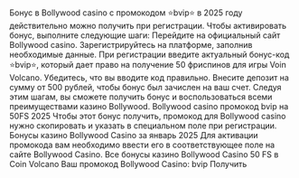 Бонус в Bollywood casino с промокодом ⭐️bvip⭐️ в 2025 году действительно можно получить при регистрации. Чтобы активировать бонус, выполните следующие шаги:
Перейдите на официальный сайт Bollywood casino.
Зарегистрируйтесь на платформе, заполнив необходимые данные.
При регистрации введите актуальный бонус-код ⭐️bvip⭐️, который дает право на получение 50 фриспинов для игры Voin Volcano. Убедитесь, что вы вводите код правильно.
Внесите депозит на сумму от 500 рублей, чтобы бонус был зачислен на ваш счет.
Следуя этим шагам, вы сможете получить бонус и воспользоваться всеми преимуществами казино Bollywood.
Bollywood casino промокод bvip на 50FS 2025 Чтобы этот бонус получить, промокод для Bollywood casino нужно скопировать и указать в специальном поле при регистрации. Бонусы казино Bollywood Casino за январь 2025 Для активации промокода вам необходимо ввести его в соответствующее поле на сайте Bollywood Casino. Все бонусы казино Bollywood Casino 50 FS в Coin Volcano Ваш промокод Bollywood Casino: bvip Получить
